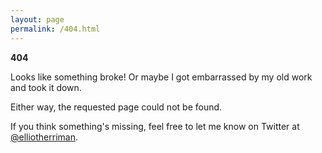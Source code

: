 ```yaml
---
layout: page
permalink: /404.html
---
```


<b>404</B>

Looks like something broke! Or maybe I got embarrassed by my old work and took it down.

Either way, the requested page could not be found.

If you think something's missing, feel free to let me know on Twitter at [@elliotherriman](https://twitter.com/elliotherriman).
